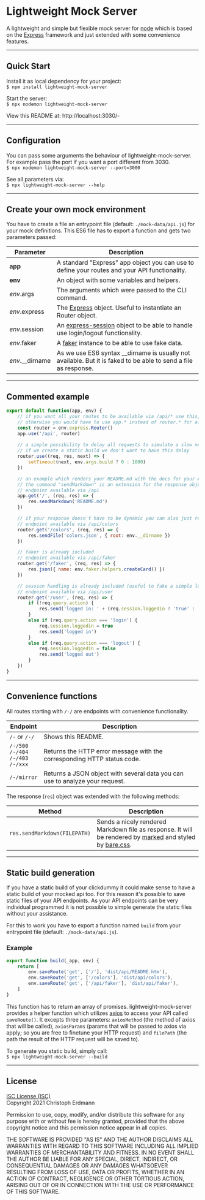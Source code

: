# Lightweight Mock Server

A lightweight and simple but flexible mock server for [node](http://nodejs.org) which is based on the [Express](https://expressjs.com/) framework and just extended with some convenience features.

---

## Quick Start

Install it as local dependency for your project:  
`$ npm install lightweight-mock-server`

Start the server:  
`$ npx nodemon lightweight-mock-server`

View this README at: http://localhost:3030/-

---

## Configuration

You can pass some arguments the behaviour of lightweight-mock-server. For example pass the port if you want a port different from 3030.  
`$ npx nodemon lightweight-mock-server --port=3000`

See all parameters via:  
`$ npx lightweight-mock-server --help`

---

## Create your own mock environment

You have to create a file an entrypoint file (default: `./mock-data/api.js`) for your mock definitions.
This ES6 file has to export a function and gets two parameters passed:

| Parameter | Description
|-----------|------------
| **app** | A standard "Express" app object you can use to define your routes and your API functionality.
| **env** | An object with some variables and helpers.
| *env*.args | The arguments which were passed to the CLI command.
| *env*.express | The [Express](http://expressjs.com/) object. Useful to instantiate an Router object.
| *env*.session | An [express-session](https://www.npmjs.com/package/express-session) object to be able to handle use login/logout functionality.
| *env*.faker | A [faker](http://marak.github.io/faker.js/) instance to be able to use fake data.
| *env*.__dirname | As we use ES6 syntax __dirname is usually not available. But it is faked to be able to send a file as response.

---

## Commented example  

```js
export default function(app, env) {
	// if you want all your routes to be available via /api/* use this,
	// otherwise you would have to use app.* instead of router.* for all route definitions
	const router = env.express.Router()
	app.use('/api', router)
	
	// a simple possibility to delay all requests to simulate a slow network
	// if we create a static build we don't want to have this delay
	router.use((req, res, next) => {
		setTimeout(next, env.args.build ? 0 : 1000)
	})

	// an example which renders your README.md with the docs for your API
	// the command "sendMarkdown" is an extension for the response object by lightweight-mock-server
	// endpoint available via /api
	app.get('/', (req, res) => {
		res.sendMarkdown('README.md')
	})    

	// if your response doesn't have to be dynamic you can also just return a file you've prepared
	// endpoint available via /api/colors
	router.get('/colors', (req, res) => {
		res.sendFile('colors.json', { root: env.__dirname })
	})    

	// faker is already included
	// endpoint available via /api/faker
	router.get('/faker', (req, res) => {
		res.json({ name: env.faker.helpers.createCard() })
	})    

	// session handling is already included (useful to fake a simple login system)
	// endpoint available via /api/user
	router.get('/user', (req, res) => {
		if (!req.query.action) {
			res.send('logged in: ' + (req.session.loggedin ? 'true' : 'false'))
		}
		else if (req.query.action === 'login') {
			req.session.loggedin = true
			res.send('logged in')
		}
		else if (req.query.action === 'logout') {
			req.session.loggedin = false
			res.send('logged out')
		}
	})
}     
```

---

## Convenience functions

All routes starting with `/-/` are endpoints with convenience functionality.


| Endpoint | Description |
|-----------|-----------|
| `/-` or `/-/` | Shows this README. |
| `/-/500`<br />`/-/404`<br />`/-/403`<br />`/-/xxx` | Returns the HTTP error message with the corresponding HTTP status code. |
| `/-/mirror` | Returns a JSON object with several data you can use to analyze your request. |

The response (`res`) object was extended with the following methods:

| Method | Description |
|-----------|-----------|
| `res.sendMarkdown(FILEPATH)` | Sends a nicely rendered Markdown file as response. It will be rendered by [marked](https://marked.js.org/) and styled by [bare.css](https://barecss.com/). |

---

## Static build generation

If you have a static build of your clickdummy it could make sense to have a static build of your mocked api too. For this reason it's possible to save static files of your API endpoints. As your API endpoints can be very individual programmed it is not possible to simple generate the static files without your assistance.

For this to work you have to export a function named `build` from your entrypoint file (default: `./mock-data/api.js`).

### Example

```js
export function build(_app, env) {
	return [
		env.saveRoute('get', ['/'], 'dist/api/README.htm'),
		env.saveRoute('get', ['/colors'], 'dist/api/colors'),
		env.saveRoute('get', ['/api/faker'], 'dist/api/faker'),
	]
}
```

This function has to return an array of promises. lightweight-mock-server provides a helper function which utilizes [axios](https://axios-http.com/) to access your API called `saveRoute()`. It excepts three parameters: `axiosMethod` (the method of axios that will be called), `axiosParams` (params that will be passed to axios via apply; so you are free to finetune your HTTP request) and `filePath` (the path the result of the HTTP request will be saved to).

To generate you static build, simply call:  
`$ npx lightweight-mock-server --build`

---

## License

[ISC License (ISC)](https://opensource.org/licenses/ISC)  
Copyright 2021 Christoph Erdmann

Permission to use, copy, modify, and/or distribute this software for any purpose with or without fee is hereby granted, provided that the above copyright notice and this permission notice appear in all copies.

THE SOFTWARE IS PROVIDED "AS IS" AND THE AUTHOR DISCLAIMS ALL WARRANTIES WITH REGARD TO THIS SOFTWARE INCLUDING ALL IMPLIED WARRANTIES OF MERCHANTABILITY AND FITNESS. IN NO EVENT SHALL THE AUTHOR BE LIABLE FOR ANY SPECIAL, DIRECT, INDIRECT, OR CONSEQUENTIAL DAMAGES OR ANY DAMAGES WHATSOEVER RESULTING FROM LOSS OF USE, DATA OR PROFITS, WHETHER IN AN ACTION OF CONTRACT, NEGLIGENCE OR OTHER TORTIOUS ACTION, ARISING OUT OF OR IN CONNECTION WITH THE USE OR PERFORMANCE OF THIS SOFTWARE.